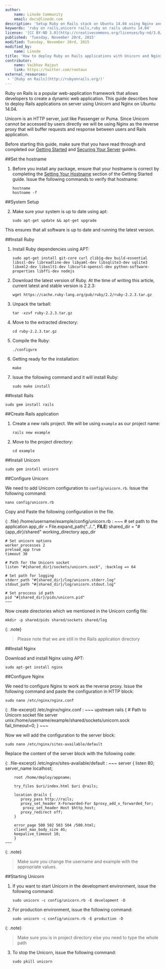 ```yaml
---
author:
    name: Linode Community
    email: docs@linode.com
description: 'Setup Ruby on Rails stack on Ubuntu 14.04 using Nginx and Unicorn'
keywords: 'ruby on rails,unicorn rails,ruby on rails ubuntu 14.04'
license: '[CC BY-ND 3.0](http://creativecommons.org/licenses/by-nd/3.0/us/)'
published: 'Tuesday, November 20rd, 2015'
modified: Tuesday, November 20rd, 2015
modified_by:
    name: Linode
title: 'How to deploy Ruby on Rails applications with Unicorn and Nginx on Ubuntu 14.04'
contributor:
    name: Vaibhav Rajput
    link: https://twitter.com/rootaux
external_resources:
 - '[Ruby on Rails](http://rubyonrails.org/)'
---
```


Ruby on Rails is a popular web-application framework that allows developers to create a dynamic web application. This guide describes how to deploy Rails applications on server using Unicorn and Nginx on Ubuntu 14.04.

Unicorn is an HTTP server, just like Passenger or Puma. Since Unicorn cannot be accessed by users directly we will be using Nginx as the reverse proxy that will buffer requests and response between users and Rails application.

Before starting this guide, make sure that  you have read through and completed our [Getting Started](/docs/getting-started#debian-7--slackware--ubuntu-1404) and [Securing Your Server](/docs/security/securing-your-server/) guides.

##Set the hostname

1.  Before you install any package, ensure that your hostname is correct by completing the [Setting Your Hostname](/docs/getting-started#sph_setting-the-hostname) section of the Getting Started guide. Issue the following commands to verify that hostname:

        hostname
        hostname -f

##System Setup

2.  Make sure your system is up to date using apt:

        sudo apt-get update && apt-get upgrade

This ensures that all software is up to date and running the latest version.

##Install Ruby

1.	Install Ruby dependencies using APT:

		sudo apt-get install git-core curl zlib1g-dev build-essential libssl-dev libreadline-dev libyaml-dev libsqlite3-dev sqlite3 libxml2-dev libxslt1-dev libcurl4-openssl-dev python-software-properties libffi-dev nodejs

2.	Download the latest version of Ruby. At the time of writing this article, current latest and stable version is 2.2.3:

		wget https://cache.ruby-lang.org/pub/ruby/2.2/ruby-2.2.3.tar.gz

3.	Unpack the tarball:	

		tar -xzvf ruby-2.2.3.tar.gz

4.	Move to the extracted directory:

		cd ruby-2.2.3.tar.gz

5.	Compile the Ruby:	

		./configure

6.	Getting ready for the installation:

		make

7.	Issue the following command and it will install Ruby:

		sudo make install

##Install Rails

	sudo gem install rails

##Create Rails application

1.	Create a new rails project. We will be using `example` as our project name:

		rails new example

2.	Move to the project directory:

		cd example

##Install Unicorn

	sudo gem install unicorn

##Configure Unicorn

We need to add Unicorn configuration to `config/unicorn.rb`. Issue the following command:

	nano config/unicorn.rb

Copy and Paste the following configuration in the file.

{: .file}
/home/username/example/config/unicorn.rb
:	~~~ # set path to the application
	app_dir = File.expand_path("../..", __FILE__)
	shared_dir = "#{app_dir}/shared"
	working_directory app_dir


	# Set unicorn options
	worker_processes 2
	preload_app true
	timeout 30

	# Path for the Unicorn socket
	listen "#{shared_dir}/sockets/unicorn.sock", :backlog => 64

	# Set path for logging
	stderr_path "#{shared_dir}/log/unicorn.stderr.log"
	stdout_path "#{shared_dir}/log/unicorn.stdout.log"

	# Set proccess id path
	pid "#{shared_dir}/pids/unicorn.pid"
	~~~

Now create directories which we mentioned in the Unicorn config file:

	mkdir -p shared/pids shared/sockets shared/log

{: .note}
>
>Please note that we are still in the Rails application directory

##Install Nginx

Download and install Nginx using APT:

	sudo apt-get install nginx


##Configure Nginx

We need to configure Nginx to work as the reverse proxy. Issue the following command and paste the configuration in HTTP block:

	sudo nano /etc/nginx/nginx.conf

{: .file-excerpt}
/etc/nginx/nginx.conf
:	~~~ upstream rails {
	    # Path to Unicorn socket file
	    server unix:/home/username/example/shared/sockets/unicorn.sock fail_timeout=0;
		}
	~~~

Now we will add the configuration to the server block:

	sudo nano /etc/nginx/sites-available/default

Replace the content of the server block with the following code:

{: .file-excerpt}
/etc/nginx/sites-available/default
:	~~~	server {
 	    listen 80;
	    server_name localhost;

 	    root /home/deploy/appname;

	    try_files $uri/index.html $uri @rails;

 	    location @rails {
 	       proxy_pass http://rails;
 	       proxy_set_header X-Forwarded-For $proxy_add_x_forwarded_for;
	        proxy_set_header Host $http_host;
 	       proxy_redirect off;
	    }

 	    error_page 500 502 503 504 /500.html;
 	    client_max_body_size 4G;
  	    keepalive_timeout 10;
	    }
    ~~~

{: .note}
>
>Make sure you change the username and example with the appropriate values.

##Starting Unicorn

1.  If you want to start Unicorn in the development environment, issue the following command:

	    sudo unicorn -c config/unicorn.rb -E development -D

2.  For production environment, issue the following command:

	    sudo unicorn -c config/unicorn.rb -E production -D
	    
{: .note}
>
>Make sure you is in project directory else you need to type the whole path	

3.  To stop the Unicorn, issue the following command:

	    sudo pkill unicorn
